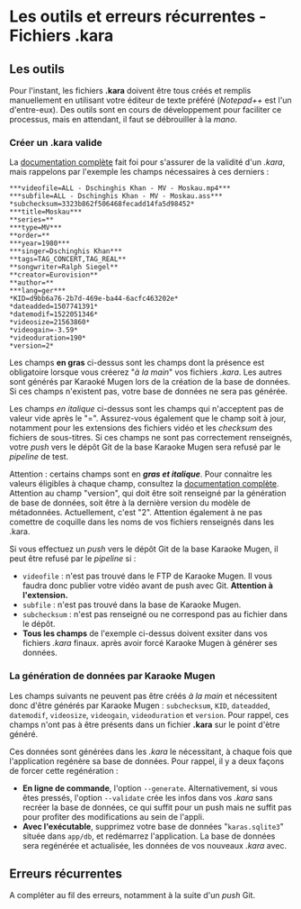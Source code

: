# Les outils et erreurs récurrentes - Fichiers .kara

## Les outils

Pour l'instant, les fichiers **.kara** doivent être tous créés et remplis manuellement en utilisant votre éditeur de texte préféré (*Notepad++* est l'un d'entre-eux). Des outils sont en cours de développement pour faciliter ce processus, mais en attendant, il faut se débrouiller à la *mano*.

### Créer un .kara valide
La [documentation complète](karafile.md) fait foi pour s'assurer de la validité d'un *.kara*, mais rappelons par l'exemple les champs nécessaires à ces derniers :

```
***videofile=ALL - Dschinghis Khan - MV - Moskau.mp4***
***subfile=ALL - Dschinghis Khan - MV - Moskau.ass***
*subchecksum=3323b862f506468fecadd14fa5d98452*
***title=Moskau***
**series=**
***type=MV***
**order=**
***year=1980***
***singer=Dschinghis Khan***
**tags=TAG_CONCERT,TAG_REAL**
**songwriter=Ralph Siegel**
**creator=Eurovision**
**author=**
***lang=ger***
*KID=d9bb6a76-2b7d-469e-ba44-6acfc463202e*
*dateadded=1507741391*
*datemodif=1522051346*
*videosize=21563860*
*videogain=-3.59*
*videoduration=190*
*version=2*
```

Les champs **en gras** ci-dessus sont les champs dont la présence est obligatoire lorsque vous créerez "*à la main*" vos fichiers *.kara*. Les autres sont générés par Karaoké Mugen lors de la création de la base de données. Si ces champs n'existent pas, votre base de données ne sera pas générée.

Les champs *en italique* ci-dessus sont les champs qui n'acceptent pas de valeur vide après le "=". Assurez-vous également que le champ soit à jour, notamment pour les extensions des fichiers vidéo et les *checksum* des fichiers de sous-titres. Si ces champs ne sont pas correctement renseignés, votre *push* vers le dépôt Git de la base Karaoke Mugen sera refusé par le *pipeline* de test.

Attention : certains champs sont en ***gras et italique***.
Pour connaìtre les valeurs éligibles à chaque champ, consultez la [documentation complète](karafile.md).
Attention au champ "version", qui doit être soit renseigné par la génération de base de données, soit être à la dernière version du modèle de métadonnées. Actuellement, c'est "2".
Attention également à ne pas comettre de coquille dans les noms de vos fichiers renseignés dans les .kara.

Si vous effectuez un *push* vers le dépôt Git de la base Karaoke Mugen, il peut être refusé par le *pipeline* si :
- `videofile` : n'est pas trouvé dans le FTP de Karaoke Mugen. Il vous faudra donc publier votre vidéo avant de push avec Git. **Attention à l'extension.**
- `subfile` : n'est pas trouvé dans la base de Karaoke Mugen.
- `subchecksum` : n'est pas renseigné ou ne correspond pas au fichier dans le dépôt.
- **Tous les champs** de l'exemple ci-dessus doivent exsiter dans vos fichiers *.kara* finaux. après avoir forcé Karaoke Mugen à générer ses données.

### La génération de données par Karaoke Mugen

Les champs suivants ne peuvent pas être créés *à la main* et nécessitent donc d'être générés par Karaoke Mugen : ```subchecksum```, ```KID```, ```dateadded```, ```datemodif```, ```videosize```, ```videogain```, ```videoduration``` et ```version```. Pour rappel, ces champs n'ont pas à être présents dans un fichier **.kara** sur le point d'ètre généré.

Ces données sont générées dans les *.kara* le nécessitant, à chaque fois que l'application regénère sa base de données. Pour rappel, il y  a deux façons de forcer cette regénération :
- **En ligne de commande**, l'option ```--generate```. Alternativement, si vous êtes pressés, l'option ```--validate``` crée les infos dans vos *.kara* sans recréer la base de données, ce qui suffit pour un push mais ne suffit pas pour profiter des modifications au sein de l'appli.
- **Avec l'exécutable**, supprimez votre base de données "```karas.sqlite3```" située dans ```app/db```, et redémarrez l'application. La base de données sera regénérée et actualisée, les données de vos nouveaux *.kara* avec.


## Erreurs récurrentes

A compléter au fil des erreurs, notamment à la suite d'un *push* Git.